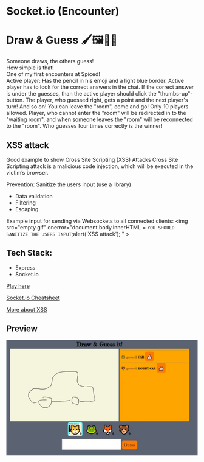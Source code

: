 # Socket.io (Encounter)

# Draw & Guess 🖌🖼🕵️‍♀️

Someone draws, the others guess!\
How simple is that!\
One of my first encounters at Spiced!\
Active player: Has the pencil in his emoji and a light blue border. Active player has to look for the correct answers in the chat. If the correct answer is under the guesses, than the active player should click the "thumbs-up"-button. The player, who guessed right, gets a point and the next player's turn! And so on! You can leave the "room", come and go! Only 10 players allowed. Player, who cannot enter the "room" will be redirected in to the "waiting room", and when someone leaves the "room" will be reconnected to the "room". Who guesses four times correctly is the winner!

## XSS attack

Good example to show Cross Site Scripting (XSS) Attacks
Cross Site Scripting attack is a malicious code injection, which will be executed in the victim’s browser.

Prevention:
Sanitize the users input (use a library)

-   Data validation
-   Filtering
-   Escaping

Example input for sending via Websockets to all connected clients:
&lt;img src="empty.gif" onerror="document.body.innerHTML = `YOU SHOULD SANITIZE THE USERS INPUT`;alert('XSS attack'); " &gt;

## Tech Stack:

-   Express
-   Socket.io

[Play here](https://spicy-draw-it.glitch.me)

[Socket.io Cheatsheet](https://github.com/LPF33/guess-flag/blob/lesson/README.md)

[More about XSS](https://cheatsheetseries.owasp.org/cheatsheets/Cross_Site_Scripting_Prevention_Cheat_Sheet.html)

## Preview

![GuessFlag](draw_guess.JPG)
